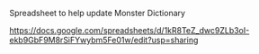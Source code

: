 Spreadsheet to help update Monster Dictionary

https://docs.google.com/spreadsheets/d/1kR8TeZ_dwc9ZLb3oI-ekb9GbF9M8rSiFYwybm5Fe01w/edit?usp=sharing
